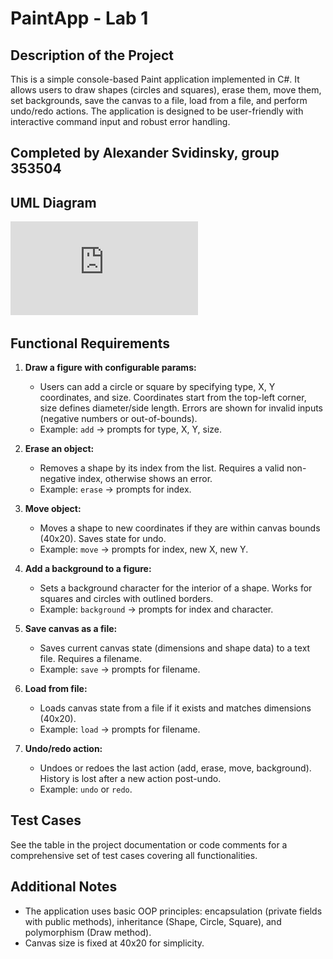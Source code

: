 # PaintApp - Lab 1

## Description of the Project
This is a simple console-based Paint application implemented in C#. It allows users to draw shapes (circles and squares), erase them, move them, set backgrounds, save the canvas to a file, load from a file, and perform undo/redo actions. The application is designed to be user-friendly with interactive command input and robust error handling.

## Completed by Alexander Svidinsky, group 353504

## UML Diagram
![UML Diagram](https://github.com/qwint2ez/PaintApp/blob/main/uml_diagram.pdf)  

## Functional Requirements
1. **Draw a figure with configurable params:**  
   - Users can add a circle or square by specifying type, X, Y coordinates, and size. Coordinates start from the top-left corner, size defines diameter/side length. Errors are shown for invalid inputs (negative numbers or out-of-bounds).
   - Example: `add` → prompts for type, X, Y, size.

2. **Erase an object:**  
   - Removes a shape by its index from the list. Requires a valid non-negative index, otherwise shows an error.
   - Example: `erase` → prompts for index.

3. **Move object:**  
   - Moves a shape to new coordinates if they are within canvas bounds (40x20). Saves state for undo.
   - Example: `move` → prompts for index, new X, new Y.

4. **Add a background to a figure:**  
   - Sets a background character for the interior of a shape. Works for squares and circles with outlined borders.
   - Example: `background` → prompts for index and character.

5. **Save canvas as a file:**  
   - Saves current canvas state (dimensions and shape data) to a text file. Requires a filename.
   - Example: `save` → prompts for filename.

6. **Load from file:**  
   - Loads canvas state from a file if it exists and matches dimensions (40x20).
   - Example: `load` → prompts for filename.

7. **Undo/redo action:**  
   - Undoes or redoes the last action (add, erase, move, background). History is lost after a new action post-undo.
   - Example: `undo` or `redo`.

## Test Cases
See the table in the project documentation or code comments for a comprehensive set of test cases covering all functionalities.

## Additional Notes
- The application uses basic OOP principles: encapsulation (private fields with public methods), inheritance (Shape, Circle, Square), and polymorphism (Draw method).
- Canvas size is fixed at 40x20 for simplicity.
